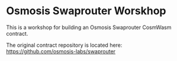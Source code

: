 # Osmosis Swaprouter Worskhop

This is a workshop for building an Osmosis Swaprouter CosmWasm contract.

The original contract repository is located here:
https://github.com/osmosis-labs/swaprouter
